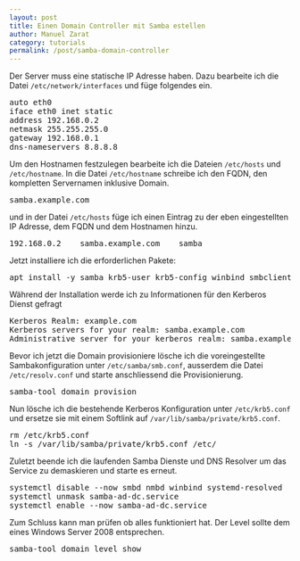 ```yaml
---
layout: post
title: Einen Domain Controller mit Samba estellen
author: Manuel Zarat
category: tutorials
permalink: /post/samba-domain-controller
---
```


Der Server muss eine statische IP Adresse haben. Dazu bearbeite ich die Datei <code>/etc/network/interfaces</code> und füge folgendes ein.

<!--excerpt_separator-->

<pre>
auto eth0
iface eth0 inet static
address 192.168.0.2
netmask 255.255.255.0
gateway 192.168.0.1
dns-nameservers 8.8.8.8
</pre>

Um den Hostnamen festzulegen bearbeite ich die Dateien <code>/etc/hosts</code> und <code>/etc/hostname</code>. In die Datei <code>/etc/hostname</code> schreibe ich den FQDN, den kompletten Servernamen inklusive Domain.

<pre>
samba.example.com
</pre>

und in der Datei <code>/etc/hosts</code> füge ich einen Eintrag zu der eben eingestellten IP Adresse, dem FQDN und dem Hostnamen hinzu.

<pre>
192.168.0.2    samba.example.com    samba
</pre>

Jetzt installiere ich die erforderlichen Pakete:

<pre>
apt install -y samba krb5-user krb5-config winbind smbclient
</pre>

Während der Installation werde ich zu Informationen für den Kerberos Dienst gefragt

<pre>
Kerberos Realm: example.com
Kerberos servers for your realm: samba.example.com
Administrative server for your kerberos realm: samba.example.com
</pre>

Bevor ich jetzt die Domain provisioniere lösche ich die voreingestellte Sambakonfiguration unter <code>/etc/samba/smb.conf</code>, ausserdem die Datei <code>/etc/resolv.conf</code> und starte anschliessend die Provisionierung.

<pre>
samba-tool domain provision
</pre>

Nun lösche ich die bestehende Kerberos Konfiguration unter <code>/etc/krb5.conf</code> und ersetze sie mit einem Softlink auf <code>/var/lib/samba/private/krb5.conf</code>.

<pre>
rm /etc/krb5.conf
ln -s /var/lib/samba/private/krb5.conf /etc/
</pre>

Zuletzt beende ich die laufenden Samba Dienste und DNS Resolver um das Service zu demaskieren und starte es erneut.

<pre>
systemctl disable --now smbd nmbd winbind systemd-resolved
systemctl unmask samba-ad-dc.service
systemctl enable --now samba-ad-dc.service
</pre>

Zum Schluss kann man prüfen ob alles funktioniert hat. Der Level sollte dem eines Windows Server 2008 entsprechen.

<pre>
samba-tool domain level show
</pre>
